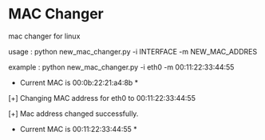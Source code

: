 # MAC Changer
mac changer for linux

usage : python new_mac_changer.py -i INTERFACE -m NEW_MAC_ADDRES

example : python new_mac_changer.py -i eth0 -m 00:11:22:33:44:55

* Current MAC is 00:0b:22:21:a4:8b *

[+] Changing MAC address for eth0 to 00:11:22:33:44:55

[+] Mac address changed successfully.

* Current MAC is 00:11:22:33:44:55 *
